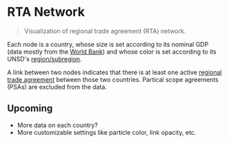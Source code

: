 # RTA Network

> Visualization of regional trade agreement (RTA) network.

Each node is a country, whose size is set according to its nominal GDP (data mostly from the [World Bank](https://data.worldbank.org/indicator/NY.GDP.MKTP.CD)) and whose color is set according to its UNSD's [region/subregion](https://unstats.un.org/unsd/methodology/m49/overview).

A link between two nodes indicates that there is at least one active [regional trade agreement](https://rtais.wto.org/UI/PublicMaintainRTAHome.aspx) between those two countries. Partical scope agreements (PSAs) are excluded from the data.

## Upcoming

* More data on each country?
* More customizable settings like particle color, link opacity, etc.